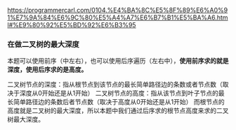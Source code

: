 https://programmercarl.com/0104.%E4%BA%8C%E5%8F%89%E6%A0%91%E7%9A%84%E6%9C%80%E5%A4%A7%E6%B7%B1%E5%BA%A6.html#%E9%80%92%E5%BD%92%E6%B3%95
### 在做二叉树的最大深度
本题可以使用前序（中左右），也可以使用后序遍历（左右中），**使用前序求的就是深度，使用后序求的是高度。**

二叉树节点的深度：指从根节点到该节点的最长简单路径边的条数或者节点数（取决于深度从0开始还是从1开始）
二叉树节点的高度：指从该节点到叶子节点的最长简单路径边的条数后者节点数（取决于高度从0开始还是从1开始）
而根节点的高度就是二叉树的最大深度，所以本题中我们通过后序求的根节点高度来求的二叉树最大深度。
